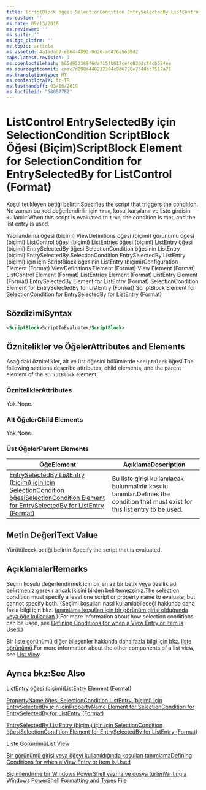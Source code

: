 ```yaml
---
title: ScriptBlock öğesi SelectionCondition EntrySelectedBy ListControl (biçimi) için için için | Microsoft Docs
ms.custom: ''
ms.date: 09/13/2016
ms.reviewer: ''
ms.suite: ''
ms.tgt_pltfrm: ''
ms.topic: article
ms.assetid: 4a1adad7-e864-4892-9d26-a6476a9698d2
caps.latest.revision: 7
ms.openlocfilehash: b65d953169f6daf15fb617ce4d0303cf4cb584ee
ms.sourcegitcommit: caac7d098a448232304c9d6728e7340ec7517a71
ms.translationtype: MT
ms.contentlocale: tr-TR
ms.lasthandoff: 03/16/2019
ms.locfileid: "58057782"
---
```

# <a name="scriptblock-element-for-selectioncondition-for-entryselectedby-for-listcontrol-format"></a><span data-ttu-id="6f071-102">ListControl EntrySelectedBy için SelectionCondition ScriptBlock Öğesi (Biçim)</span><span class="sxs-lookup"><span data-stu-id="6f071-102">ScriptBlock Element for SelectionCondition for EntrySelectedBy for ListControl (Format)</span></span>

<span data-ttu-id="6f071-103">Koşul tetikleyen betiği belirtir.</span><span class="sxs-lookup"><span data-stu-id="6f071-103">Specifies the script that triggers the condition.</span></span> <span data-ttu-id="6f071-104">Ne zaman bu kod değerlendirilir için `true`, koşul karşılanır ve liste girdisini kullanılır.</span><span class="sxs-lookup"><span data-stu-id="6f071-104">When this script is evaluated to `true`, the condition is met, and the list entry is used.</span></span>

<span data-ttu-id="6f071-105">Yapılandırma öğesi (biçimi) ViewDefinitions öğesi (biçimi) görünümü öğesi (biçimi) ListControl öğesi (biçimi) ListEntries öğesi (biçimi) ListEntry öğesi (biçimi) EntrySelectedBy öğesi SelectionCondition öğesinin ListEntry (biçimi) EntrySelectedBy SelectionCondition EntrySelectedBy ListEntry (biçimi) için için ScriptBlock öğesinin ListEntry (biçimi)</span><span class="sxs-lookup"><span data-stu-id="6f071-105">Configuration Element (Format) ViewDefinitions Element (Format) View Element (Format) ListControl Element (Format) ListEntries Element (Format) ListEntry Element (Format) EntrySelectedBy Element for ListEntry (Format) SelectionCondition Element for EntrySelectedBy for ListEntry (Format) ScriptBlock Element for SelectionCondition for EntrySelectedBy for ListEntry (Format)</span></span>

## <a name="syntax"></a><span data-ttu-id="6f071-106">Sözdizimi</span><span class="sxs-lookup"><span data-stu-id="6f071-106">Syntax</span></span>

```xml
<ScriptBlock>ScriptToEvaluate</ScriptBlock>
```

## <a name="attributes-and-elements"></a><span data-ttu-id="6f071-107">Öznitelikler ve Öğeler</span><span class="sxs-lookup"><span data-stu-id="6f071-107">Attributes and Elements</span></span>

<span data-ttu-id="6f071-108">Aşağıdaki öznitelikler, alt ve üst öğesini bölümlerde `ScriptBlock` öğesi.</span><span class="sxs-lookup"><span data-stu-id="6f071-108">The following sections describe attributes, child elements, and the parent element of the `ScriptBlock` element.</span></span>

### <a name="attributes"></a><span data-ttu-id="6f071-109">Öznitelikler</span><span class="sxs-lookup"><span data-stu-id="6f071-109">Attributes</span></span>

<span data-ttu-id="6f071-110">Yok.</span><span class="sxs-lookup"><span data-stu-id="6f071-110">None.</span></span>

### <a name="child-elements"></a><span data-ttu-id="6f071-111">Alt Öğeler</span><span class="sxs-lookup"><span data-stu-id="6f071-111">Child Elements</span></span>

<span data-ttu-id="6f071-112">Yok.</span><span class="sxs-lookup"><span data-stu-id="6f071-112">None.</span></span>

### <a name="parent-elements"></a><span data-ttu-id="6f071-113">Üst Öğeler</span><span class="sxs-lookup"><span data-stu-id="6f071-113">Parent Elements</span></span>

|<span data-ttu-id="6f071-114">Öğe</span><span class="sxs-lookup"><span data-stu-id="6f071-114">Element</span></span>|<span data-ttu-id="6f071-115">Açıklama</span><span class="sxs-lookup"><span data-stu-id="6f071-115">Description</span></span>|
|-------------|-----------------|
|[<span data-ttu-id="6f071-116">EntrySelectedBy ListEntry (biçimi) için için SelectionCondition öğesi</span><span class="sxs-lookup"><span data-stu-id="6f071-116">SelectionCondition Element for EntrySelectedBy for ListEntry (Format)</span></span>](./selectioncondition-element-for-entryselectedby-for-listcontrol-format.md)|<span data-ttu-id="6f071-117">Bu liste girişi kullanılacak bulunmalıdır koşulu tanımlar.</span><span class="sxs-lookup"><span data-stu-id="6f071-117">Defines the condition that must exist for this list entry to be used.</span></span>|

## <a name="text-value"></a><span data-ttu-id="6f071-118">Metin Değeri</span><span class="sxs-lookup"><span data-stu-id="6f071-118">Text Value</span></span>

<span data-ttu-id="6f071-119">Yürütülecek betiği belirtin.</span><span class="sxs-lookup"><span data-stu-id="6f071-119">Specify the script that is evaluated.</span></span>

## <a name="remarks"></a><span data-ttu-id="6f071-120">Açıklamalar</span><span class="sxs-lookup"><span data-stu-id="6f071-120">Remarks</span></span>

<span data-ttu-id="6f071-121">Seçim koşulu değerlendirmek için bir en az bir betik veya özellik adı belirtmeniz gerekir ancak ikisini birden belirtemezsiniz.</span><span class="sxs-lookup"><span data-stu-id="6f071-121">The selection condition must specify a least one script or property name to evaluate, but cannot specify both.</span></span> <span data-ttu-id="6f071-122">(Seçimi koşulları nasıl kullanılabileceği hakkında daha fazla bilgi için bkz. [tanımlama koşulları için bir görünüm girişi olduğunda veya öğe kullanılan](./defining-conditions-for-displaying-data.md).)</span><span class="sxs-lookup"><span data-stu-id="6f071-122">(For more information about how selection conditions can be used, see [Defining Conditions for when a View Entry or Item is Used](./defining-conditions-for-displaying-data.md).)</span></span>

<span data-ttu-id="6f071-123">Bir liste görünümü diğer bileşenler hakkında daha fazla bilgi için bkz. [liste görünümü](./creating-a-list-view.md).</span><span class="sxs-lookup"><span data-stu-id="6f071-123">For more information about the other components of a list view, see [List View](./creating-a-list-view.md).</span></span>

## <a name="see-also"></a><span data-ttu-id="6f071-124">Ayrıca bkz:</span><span class="sxs-lookup"><span data-stu-id="6f071-124">See Also</span></span>

[<span data-ttu-id="6f071-125">ListEntry öğesi (biçimi)</span><span class="sxs-lookup"><span data-stu-id="6f071-125">ListEntry Element (Format)</span></span>](./listentry-element-for-listcontrol-format.md)

[<span data-ttu-id="6f071-126">PropertyName öğesi SelectionCondition ListEntry (biçimi) için EntrySelectedBy için için</span><span class="sxs-lookup"><span data-stu-id="6f071-126">PropertyName Element for SelectionCondition for EntrySelectedBy for ListEntry (Format)</span></span>](./propertyname-element-for-selectioncondition-for-entryselectedby-for-listcontrol-format.md)

[<span data-ttu-id="6f071-127">EntrySelectedBy ListEntry (biçimi) için için SelectionCondition öğesi</span><span class="sxs-lookup"><span data-stu-id="6f071-127">SelectionCondition Element for EntrySelectedBy for ListEntry (Format)</span></span>](./selectioncondition-element-for-entryselectedby-for-listcontrol-format.md)

[<span data-ttu-id="6f071-128">Liste Görünümü</span><span class="sxs-lookup"><span data-stu-id="6f071-128">List View</span></span>](./creating-a-list-view.md)

[<span data-ttu-id="6f071-129">Bir görünümü girişi veya öğeyi kullanıldığında koşulları tanımlama</span><span class="sxs-lookup"><span data-stu-id="6f071-129">Defining Conditions for when a View Entry or Item is Used</span></span>](./defining-conditions-for-displaying-data.md)

[<span data-ttu-id="6f071-130">Biçimlendirme bir Windows PowerShell yazma ve dosya türleri</span><span class="sxs-lookup"><span data-stu-id="6f071-130">Writing a Windows PowerShell Formatting and Types File</span></span>](./writing-a-powershell-formatting-file.md)
